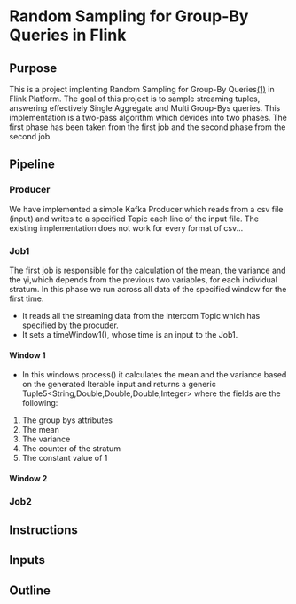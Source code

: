 # Random Sampling for Group-By Queries in Flink
 
## Purpose
This is a project implenting Random Sampling for Group-By Queries[(1)](https://arxiv.org/pdf/1909.02629.pdf) in Flink Platform.
The goal of this project is to sample streaming tuples, answering effectively Single Aggregate and Multi Group-Bys queries.
This implementation is a two-pass algorithm which devides into two phases. The first phase has been taken from the first job and the second phase from the second job.


## Pipeline

### Producer
We have implemented a simple Kafka Producer which reads from a csv file (input) and writes to a specified Topic each line of the input file.
The existing implementation does not work for every format of csv...
### Job1
The first job is responsible for the calculation of the mean, the variance and the γi,which depends from the previous two variables, for each individual stratum.
In this phase we run across all data of the specified window for the first time.
* It reads all the streaming data from the intercom Topic which has specified by the procuder.
* It sets a timeWindow1(), whose time is an input to the Job1. 
#### Window 1
* In this windows process() it calculates the mean and the variance based on the generated Iterable input and returns a generic Tuple5<String,Double,Double,Double,Integer> 
where the fields are the following:
1. The group bys attributes 
2. The mean
3. The variance
4. The counter of the stratum 
5. The constant value of 1
#### Window 2
### Job2

## Instructions 
## Inputs

## Outline


